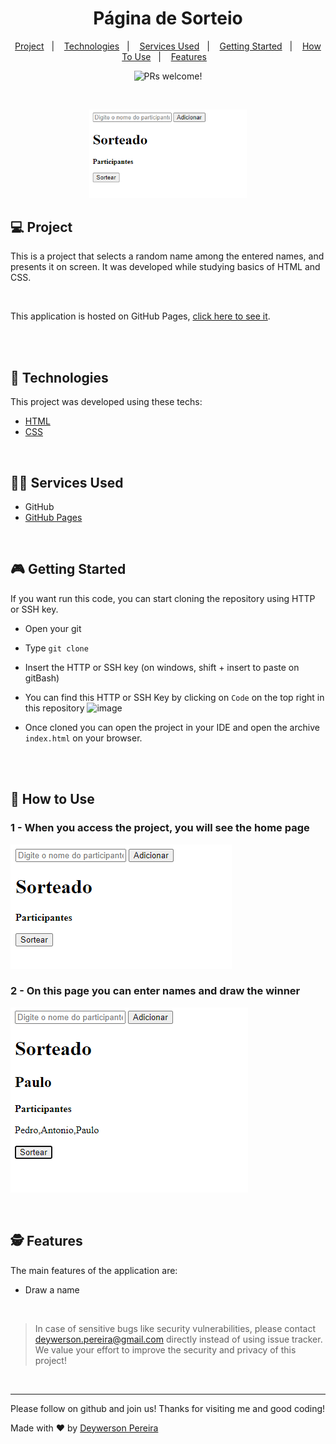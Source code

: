 <h1 align="center">
 Página de Sorteio
</h1>

<p align="center">
  <a href="#-project">Project</a>&nbsp;&nbsp;&nbsp;|&nbsp;&nbsp;&nbsp;
  <a href="#-technologies">Technologies</a>&nbsp;&nbsp;&nbsp;|&nbsp;&nbsp;&nbsp;
  <a href="#-services-used">Services Used</a>&nbsp;&nbsp;&nbsp;|&nbsp;&nbsp;&nbsp;
  <a href="#-getting-started">Getting Started</a>&nbsp;&nbsp;&nbsp;|&nbsp;&nbsp;&nbsp;
  <a href="#-how-to-use">How To Use</a>&nbsp;&nbsp;&nbsp;|&nbsp;&nbsp;&nbsp;
  <a href="#-features">Features</a>&nbsp;&nbsp;&nbsp;
</p>

<p align="center">
 <img src="https://img.shields.io/static/v1?label=PRs&message=welcome&color=49AA26&labelColor=000000" alt="PRs welcome!" />
</p>

<br>

<p align="center">
  <img alt="Página de Sorteio" src=".github/home.png" width="50%">
</p>

## 💻 Project

This is a project that selects a random name among the entered names, and presents it on screen. It was developed while studying basics of HTML and CSS.

<br>

This application is hosted on GitHub Pages, [click here to see it](https://deywersonp.github.io/pagina-de-sorteio/).

<br><br>

## 🚀 Technologies

This project was developed using these techs:

- [HTML](https://developer.mozilla.org/pt-BR/docs/Web/HTML)
- [CSS](https://developer.mozilla.org/pt-BR/docs/Web/CSS)

<br>

## 👨‍🔧 Services Used

- GitHub
- [GitHub Pages](https://pages.github.com/)

<br>

## 🎮 Getting Started

If you want run this code, you can start cloning the repository using HTTP or SSH key.

- Open your git
- Type `git clone`
- Insert the HTTP or SSH key (on windows, shift + insert to paste on gitBash)
- You can find this HTTP or SSH Key by clicking on `Code` on the top right in this repository
![image](https://user-images.githubusercontent.com/79553681/127932379-16ee6d23-a985-4ba7-b617-46270b6caefb.png)


- Once cloned you can open the project in your IDE and open the archive `index.html` on your browser.

<br><br>

## 📌 How to Use

### 1 - When you access the project, you will see the home page
![Homepage image](.github/home.png)


### 2 - On this page you can enter names and draw the winner
![Inserting_task_image](.github/drawn.png)

<br> 


## 🕵 Features

The main features of the application are:

 - Draw a name
 
<br>


 > In case of sensitive bugs like security vulnerabilities, please contact
 > <a href = "mailto:deywerson.pereira@gmail.com">deywerson.pereira@gmail.com</a> directly instead of using issue tracker. We value your effort
 > to improve the security and privacy of this project!
 <br>
 
---
  

      
Please follow on github and join us! Thanks for visiting me and good coding!

Made with ♥ by <a href="https://github.com/deywersonp">Deywerson Pereira</a>
